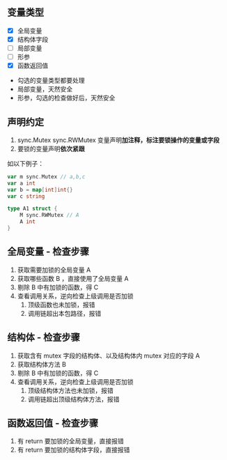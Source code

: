 ## 变量类型

- [x] 全局变量
- [x] 结构体字段
- [ ] 局部变量
- [ ] 形参
- [x] 函数返回值

- 勾选的变量类型都要处理
- 局部变量，天然安全
- 形参，勾选的检查做好后，天然安全

## 声明约定

1. sync.Mutex sync.RWMutex 变量声明**加注释，标注要锁操作的变量或字段**
2. 要锁的变量声明**依次紧跟**

如以下例子：

```go
var m sync.Mutex // a,b,c
var a int
var b = map[int]int{}
var c string

type A1 struct {
	M sync.RWMutex // A
	A int
}
```


## 全局变量 - 检查步骤


1. 获取需要加锁的全局变量 A
2. 获取哪些函数 B ，直接使用了全局变量 A
3. 剔除 B 中有加锁的函数，得 C
4. 查看调用关系，逆向检查上级调用是否加锁
   1. 顶级函数也未加锁，报错
   2. 调用链超出本包路径，报错


## 结构体 - 检查步骤

1. 获取含有 mutex 字段的结构体、以及结构体内 mutex 对应的字段 A
2. 获取结构体方法 B
3. 剔除 B 中有加锁的函数，得 C
4. 查看调用关系，逆向检查上级调用是否加锁
   1. 顶级结构体方法也未加锁，报错
   2. 调用链超出顶级结构体方法，报错

## 函数返回值 - 检查步骤

1. 有 return 要加锁的全局变量，直接报错
2. 有 return 要加锁的结构体字段，直接报错
